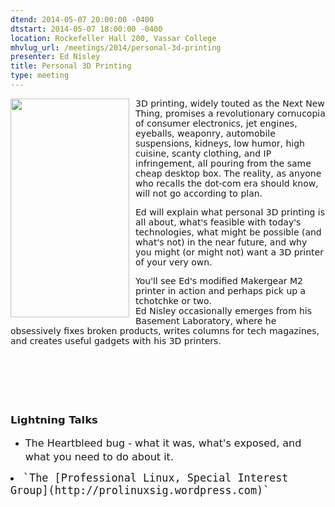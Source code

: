```yaml
---
dtend: 2014-05-07 20:00:00 -0400
dtstart: 2014-05-07 18:00:00 -0400
location: Rockefeller Hall 200, Vassar College
mhvlug_url: /meetings/2014/personal-3d-printing
presenter: Ed Nisley
title: Personal 3D Printing
type: meeting
---
```



<font face="DejaVu Sans, Helvetica, Arial, sans-serif"><img alt="" src="/sites/default/files/img_2260-wouxun-kg-uv3d-with-gps-audio-interface.jpg" style="width: 190px; height: 350px; border-width: 0px; border-style: solid; margin-left: 0px; margin-right: 10px; float: left;" />3D printing, widely touted as the Next New Thing, promises a revolutionary cornucopia of consumer electronics, jet engines, eyeballs, weaponry, automobile suspensions, kidneys, low humor, high cuisine, scanty clothing, and IP infringement, all pouring from the same cheap desktop box. The reality, as anyone who recalls the dot-com era should know, will not go according to plan.</font>

<font face="DejaVu Sans, Helvetica, Arial, sans-serif">Ed will explain what personal 3D printing is all about, what's feasible with today's technologies, what might be possible (and what's not) in the near future, and why you might (or might not) want a 3D printer of your very own.</font>

<font face="DejaVu Sans, Helvetica, Arial, sans-serif">You'll see Ed's modified Makergear M2 printer in action and perhaps pick up a tchotchke or two.<br />Ed Nisley occasionally emerges from his Basement Laboratory, where he obsessively fixes broken products, writes columns for tech magazines, and creates useful gadgets with his 3D printers.</font>

###  

###  

### <font face="DejaVu Sans, Helvetica, Arial, sans-serif"><font face="DejaVu Sans, Helvetica, Arial, sans-serif">Lightning Talks</font></font>
- <font><font style="font-family: 'DejaVu Sans', Helvetica, Arial, sans-serif; font-size: 16px; line-height: 24px;" face="DejaVu Sans, Helvetica, Arial, sans-serif">The Heartbleed bug - what it was, what's exposed, and what you need to do about it.</font></font>
<li><big><tt>`<samp>The [Professional Linux, Special Interest Group](http://prolinuxsig.wordpress.com)</samp>`</tt></big>
</li>